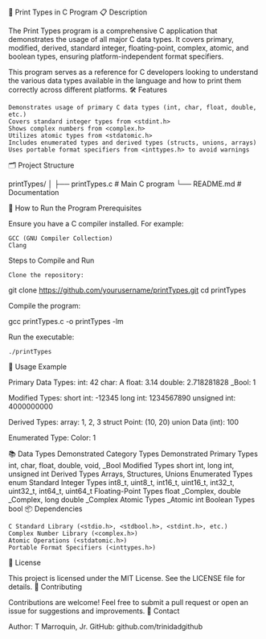 📄 Print Types in C Program
📋 Description

The Print Types program is a comprehensive C application that demonstrates the usage of all major C data types. It covers primary, modified, derived, standard integer, floating-point, complex, atomic, and boolean types, ensuring platform-independent format specifiers.

This program serves as a reference for C developers looking to understand the various data types available in the language and how to print them correctly across different platforms.
🛠️ Features

    Demonstrates usage of primary C data types (int, char, float, double, etc.)
    Covers standard integer types from <stdint.h>
    Shows complex numbers from <complex.h>
    Utilizes atomic types from <stdatomic.h>
    Includes enumerated types and derived types (structs, unions, arrays)
    Uses portable format specifiers from <inttypes.h> to avoid warnings

🗂️ Project Structure

printTypes/
│
├── printTypes.c    # Main C program
└── README.md       # Documentation

🚀 How to Run the Program
Prerequisites

Ensure you have a C compiler installed. For example:

    GCC (GNU Compiler Collection)
    Clang

Steps to Compile and Run

    Clone the repository:

git clone https://github.com/yourusername/printTypes.git
cd printTypes

Compile the program:

gcc printTypes.c -o printTypes -lm

Run the executable:

    ./printTypes

📖 Usage Example

Primary Data Types:
int: 42
char: A
float: 3.14
double: 2.718281828
_Bool: 1

Modified Types:
short int: -12345
long int: 1234567890
unsigned int: 4000000000

Derived Types:
array: 1, 2, 3
struct Point: (10, 20)
union Data (int): 100

Enumerated Type:
Color: 1

📚 Data Types Demonstrated
Category	Types Demonstrated
Primary Types	int, char, float, double, void, _Bool
Modified Types	short int, long int, unsigned int
Derived Types	Arrays, Structures, Unions
Enumerated Types	enum
Standard Integer Types	int8_t, uint8_t, int16_t, uint16_t, int32_t, uint32_t, int64_t, uint64_t
Floating-Point Types	float _Complex, double _Complex, long double _Complex
Atomic Types	_Atomic int
Boolean Types	bool
📦 Dependencies

    C Standard Library (<stdio.h>, <stdbool.h>, <stdint.h>, etc.)
    Complex Number Library (<complex.h>)
    Atomic Operations (<stdatomic.h>)
    Portable Format Specifiers (<inttypes.h>)

📝 License

This project is licensed under the MIT License. See the LICENSE file for details.
🤝 Contributing

Contributions are welcome! Feel free to submit a pull request or open an issue for suggestions and improvements.
📧 Contact

Author: T Marroquin, Jr.
GitHub: github.com/trinidadgithub
